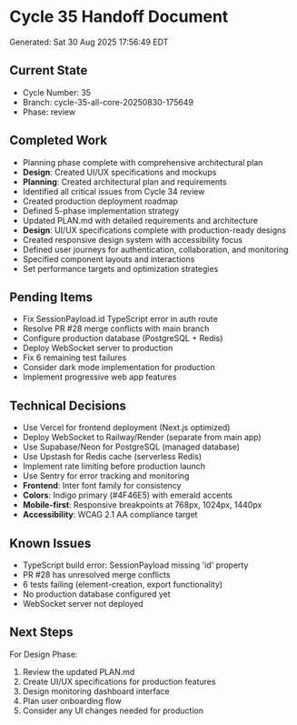 # Cycle 35 Handoff Document

Generated: Sat 30 Aug 2025 17:56:49 EDT

## Current State
- Cycle Number: 35
- Branch: cycle-35-all-core-20250830-175649
- Phase: review

## Completed Work
- Planning phase complete with comprehensive architectural plan
- **Design**: Created UI/UX specifications and mockups
- **Planning**: Created architectural plan and requirements
- Identified all critical issues from Cycle 34 review
- Created production deployment roadmap
- Defined 5-phase implementation strategy
- Updated PLAN.md with detailed requirements and architecture
- **Design**: UI/UX specifications complete with production-ready designs
- Created responsive design system with accessibility focus
- Defined user journeys for authentication, collaboration, and monitoring
- Specified component layouts and interactions
- Set performance targets and optimization strategies

## Pending Items
- Fix SessionPayload.id TypeScript error in auth route
- Resolve PR #28 merge conflicts with main branch
- Configure production database (PostgreSQL + Redis)
- Deploy WebSocket server to production
- Fix 6 remaining test failures
- Consider dark mode implementation for production
- Implement progressive web app features

## Technical Decisions
- Use Vercel for frontend deployment (Next.js optimized)
- Deploy WebSocket to Railway/Render (separate from main app)
- Use Supabase/Neon for PostgreSQL (managed database)
- Use Upstash for Redis cache (serverless Redis)
- Implement rate limiting before production launch
- Use Sentry for error tracking and monitoring
- **Frontend**: Inter font family for consistency
- **Colors**: Indigo primary (#4F46E5) with emerald accents
- **Mobile-first**: Responsive breakpoints at 768px, 1024px, 1440px
- **Accessibility**: WCAG 2.1 AA compliance target

## Known Issues
- TypeScript build error: SessionPayload missing 'id' property
- PR #28 has unresolved merge conflicts
- 6 tests failing (element-creation, export functionality)
- No production database configured yet
- WebSocket server not deployed

## Next Steps
For Design Phase:
1. Review the updated PLAN.md 
2. Create UI/UX specifications for production features
3. Design monitoring dashboard interface
4. Plan user onboarding flow
5. Consider any UI changes needed for production


